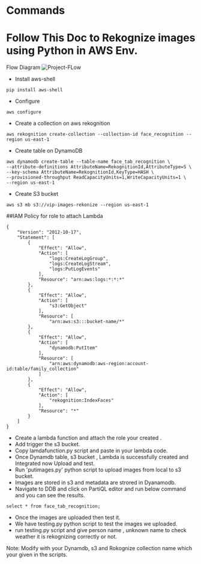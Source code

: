 # Commands

# Follow This Doc to Rekognize images using Python in AWS Env.

Flow Diagram 
![Project-FLow](https://github.com/vinod-kha/face_rekonize/assets/87168769/bdea97a2-beee-4315-94bc-fd94a11dc515)



- Install aws-shell
```
pip install aws-shell
```

- Configure
```
aws configure
```

- Create a collection on aws rekognition
```
aws rekognition create-collection --collection-id face_recognition --region us-east-1
```

- Create table on DynamoDB
```
aws dynamodb create-table --table-name face_tab_recognition \
--attribute-definitions AttributeName=RekognitionId,AttributeType=S \
--key-schema AttributeName=RekognitionId,KeyType=HASH \
--provisioned-throughput ReadCapacityUnits=1,WriteCapacityUnits=1 \
--region us-east-1
```

- Create S3 bucket
```
aws s3 mb s3://vip-images-rekonize --region us-east-1
```

##IAM Policy for role to attach Lambda

```
{
    "Version": "2012-10-17",
    "Statement": [
        {
            "Effect": "Allow",
            "Action": [
                "logs:CreateLogGroup",
                "logs:CreateLogStream",
                "logs:PutLogEvents"
            ],
            "Resource": "arn:aws:logs:*:*:*"
        },
        {
            "Effect": "Allow",
            "Action": [
                "s3:GetObject"
            ],
            "Resource": [
                "arn:aws:s3:::bucket-name/*"       
        },
        {
            "Effect": "Allow",
            "Action": [
                "dynamodb:PutItem"
            ],
            "Resource": [
                "arn:aws:dynamodb:aws-region:account-id:table/family_collection"     
            ]
        },
        {
            "Effect": "Allow",
            "Action": [
                "rekognition:IndexFaces"
            ],
            "Resource": "*"
        }
    ]
}

```

* Create a lambda function and attach the role your created .
* Add trigger the s3 bucket.
* Copy lamdafunction.py script and paste in your lambda code.
* Once Dynamdb table, s3 bucket , Lambda is successfully created and Integrated now Upload and test.
* Run 'putimages.py' python script to upload images from local to s3 bucket.
* Images are stored in s3 and metadata are strored in Dyanamodb.
* Navigate to DDB and click on PartiQL editor and run below command  and you can see the results.

```
select * from face_tab_recognition;
```

* Once the images are uploaded then test it.
* We have testing.py python script to test the images we uploaded.
* run testing.py script and give person name , unknown name to check weather it is rekognizing correctly or not.


Note: Modify with your Dynamdb, s3 and Rokognize collection name which your given in the scripts.


